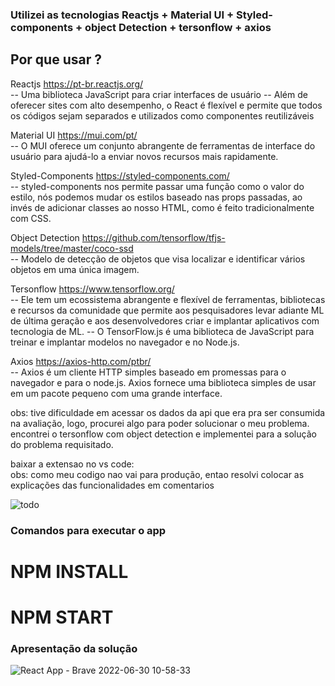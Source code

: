 ### Utilizei as tecnologias Reactjs + Material UI + Styled-components + object Detection + tersonflow + axios

## Por que usar ?

 Reactjs https://pt-br.reactjs.org/ <br/>
 -- Uma biblioteca JavaScript para criar interfaces de usuário
 -- Além de oferecer sites com alto desempenho, o React é flexível e permite que todos os códigos sejam separados e utilizados como componentes reutilizáveis
 
 Material UI https://mui.com/pt/ <br/>
  -- O MUI oferece um conjunto abrangente de ferramentas de interface do usuário para ajudá-lo a enviar novos recursos mais rapidamente.
  
 Styled-Components https://styled-components.com/  <br/>
  -- styled-components nos permite passar uma função como o valor do estilo, nós podemos mudar os estilos baseado nas props passadas, ao invés de adicionar classes ao         nosso HTML, como é feito tradicionalmente com CSS.
  
 Object Detection https://github.com/tensorflow/tfjs-models/tree/master/coco-ssd <br/>
  -- Modelo de detecção de objetos que visa localizar e identificar vários objetos em uma única imagem.
  
 Tersonflow https://www.tensorflow.org/ <br/>
   --  Ele tem um ecossistema abrangente e flexível de ferramentas, bibliotecas e recursos da comunidade que permite aos pesquisadores levar adiante ML de última          geração e aos desenvolvedores criar e implantar aplicativos com tecnologia de ML.
   -- O TensorFlow.js é uma biblioteca de JavaScript para treinar e implantar modelos no navegador e no Node.js.
  
  
  Axios https://axios-http.com/ptbr/ <br/>
   -- Axios é um cliente HTTP simples baseado em promessas para o navegador e para o node.js. Axios fornece uma biblioteca simples de usar em um pacote pequeno com uma         grande interface.
 


obs: tive dificuldade em acessar os dados da api que era pra ser consumida na avaliação, logo, procurei algo para poder solucionar o meu problema. encontrei o tersonflow com object detection e implementei para a solução do problema requisitado.

baixar a extensao no vs code: <br/>
obs: como meu codigo nao vai para produção, entao resolvi colocar as explicações das funcionalidades em comentarios

![todo](https://user-images.githubusercontent.com/38596921/176706298-6c021c81-52eb-4054-bf6c-f285dfba8514.jpg)

### Comandos para executar o app
# NPM INSTALL
# NPM START

### Apresentação da solução

![React App - Brave 2022-06-30 10-58-33](https://user-images.githubusercontent.com/38596921/176702431-1f59c907-941d-43ef-8489-a2b1753fb9ec.gif)
